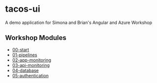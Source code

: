 # tacos-ui
A demo application for Simona and Brian's Angular and Azure Workshop

## Workshop Modules

- [00-start](https://github.com/Angular-Azure-Workshop/tacos-ui/tree/00-start)
- [01-pipelines](https://github.com/Angular-Azure-Workshop/tacos-ui/tree/01-pipelines)
- [02-app-monitoring](https://github.com/Angular-Azure-Workshop/tacos-ui/tree/02-app-monitoring)
- [03-api-monitoring](https://github.com/Angular-Azure-Workshop/tacos-api/tree/03-api-monitoring)
- [04-database](https://github.com/Angular-Azure-Workshop/tacos-api/tree/04-database)
- [05-authentication]()
